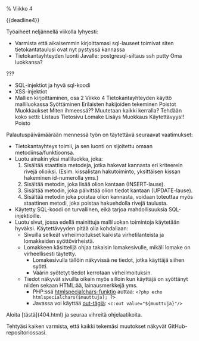 % Viikko 4
<!-- order: 1 -->

<deadline>{{deadline4}}</deadline>

<comment>
Työaiheet neljännellä viikolla lyhyesti:

* Varmista että aikaisemmin kirjoittamasi sql-lauseet toimivat siten tietokantataulusi ovat nyt pystyssä kannassa
* Tietokantayhteyden luonti
    Javalle: postgresql-siltaus
      ssh
      putty
    Oma luokkansa?


???
* SQL-injektiot ja hyvä sql-koodi
* XSS-injektiot
* Mallien kirjoittaminen, osa 2
Viikko 4
  Tietokantayhteyden käyttö malliluokassa
    Syöttäminen
    Erilaisten hakijoiden tekeminen
    Poistot
    Muokkaukset
      Miten ihmeessä?? Muutetaan kaikki kerralla?
  Tehdään koko setti:
    Listaus
    Tietosivu
    Lomake
      Lisäys
      Muokkaus
      Käytettävyys!!
    Poisto
</comment>

Palautuspäivämäärään mennessä työn on täytettävä seuraavat vaatimukset:

* Tietokantayhteys toimii, ja sen luonti on sijoitettu omaan metodiinsa/funktioonsa.
* Luotu ainakin yksi malliluokka, joka:
    1. Sisältää staattisia metodeja, jotka hakevat kannasta eri kriteerein rivejä olioiksi. (Esim. kissalistan hakutoiminto, yksittäisen kissan hakeminen id-numerolla yms.)
    2. Sisältää metodin, joka lisää olion kantaan (INSERT-lause).
    3. Sisältää metodin, joka päivittää olion tiedot kantaan (UPDATE-lause).
    4. Sisältää metodin joka poistaa olion kannasta, voidaan toteuttaa myös staattinen metodi, joka poistaa hakuehdolla rivejä taulusta.
* Käytetty SQL-koodi on turvallinen, eikä tarjoa mahdollisuuksia SQL-injektioille.
* Luotu sivut, jossa edellä mainittuja malliluokan toimintoja käytetään hyväksi. Käytettävyyden pitää olla kohdallaan:
    * Sivuilla selkeät virheilmoitukset kaikista virhetilanteista ja lomakkeiden syöttövirheistä.
    * Lomakkeen käsittelijä ohjaa takaisin lomakesivulle, mikäli lomake on virheellisesti täytetty.
        * Lomakesivulla tällöin näkyvissä ne tiedot, jotka käyttäjä siihen syötti.
        * Väärin syötetyt tiedot kerrotaan virheilmoituksin.
    * Tiedot näkyvät sivuilla oikein myös silloin kun käyttäjä on syöttänyt niiden sekaan HTML:ää, lainausmerkkejä yms.
        * PHP:ssä [htmlspecialchars-funktio](http://www.php.net/manual/en/function.htmlspecialchars.php) auttaa: `<?php echo htmlspecialchars($muuttuja); ?>`
        * Javassa voi käyttää [out-tägiä](http://docs.oracle.com/javaee/5/jstl/1.1/docs/tlddocs/): `<c:out value="${muuttuja}"/>`

<comment>
<ohje>
Aloita [tästä](404.html) ja seuraa vihreitä ohjelaatikoita.

Tehtyäsi kaiken varmista, että kaikki tekemäsi muutokset näkyvät GitHub-repositoriossasi.
</ohje>
</comment>
